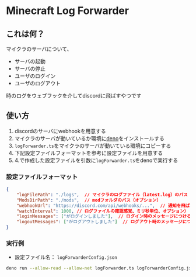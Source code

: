 # Minecraft Log Forwarder

## これは何？

マイクラのサーバについて、

- サーバの起動
- サーバの停止
- ユーザのログイン
- ユーザのログアウト

時のログをウェブフックを介してdiscordに飛ばすやつです

## 使い方

1. discordのサーバにwebhookを用意する
1. マイクラのサーバが動いているか環境に[deno](https://deno.land/)をインストールする
1. `logForwarder.ts`をマイクラのサーバが動いている環境にコピーする
1. 下記設定ファイルフォーマットを参考に設定ファイルを用意する
1. 4.で作成した設定ファイルを引数に`logForwarder.ts`をdenoで実行する

### 設定ファイルフォーマット

```json
{
    "logFilePath": "./logs",  // マイクラのログファイル（latest.log）のパス
    "ModsDirPath": "./mods",  // modフォルダのパス（オプション）
    "webhookUrl": "https://discord.com/api/webhooks/...",  // 通知を飛ばす先のwebhookのエンドポイント
    "watchInterval": 1000, // ログファイルの確認感覚、ミリ秒単位、オプション）
    "loginMessages": ["がログインしました"],  // ログイン時のメッセージにつける文言
    "logoutMessages": ["がログアウトしました"]  // ログアウト時のメッセージにつける文言
}
```

### 実行例

- 設定ファイル名： `logForwarderConfig.json`

```bash
deno run --allow-read --allow-net logForwarder.ts logForwarderConfig.json
```
